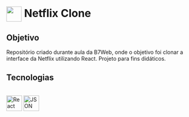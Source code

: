 <h1>
     <img align="center" width="40px" src="https://static.vecteezy.com/system/resources/previews/017/396/804/original/netflix-mobile-application-logo-free-png.png">
    <span>Netflix Clone</span>
</h1>

## Objetivo
Repositório criado durante aula da B7Web, onde o objetivo foi clonar a interface da Netflix utilizando React. Projeto para fins didáticos.

## Tecnologias

<div style="display: inline_block"><br>
  <img align="center" alt="React" height="41" width="41" src="https://cdn.jsdelivr.net/gh/devicons/devicon/icons/react/react-original.svg">
  <img align="center" alt="JSON" height="41" width="41" src="https://cdn-icons-png.flaticon.com/512/136/136525.png">
</div>
